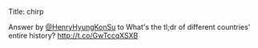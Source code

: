 Title: chirp

Answer by <a href="http://twitter.com/HenryHyungKonSu">@HenryHyungKonSu</a> to What's the tl;dr of different countries' entire history? <a href="http://t.co/GwTccqXSXB">http://t.co/GwTccqXSXB</a>
